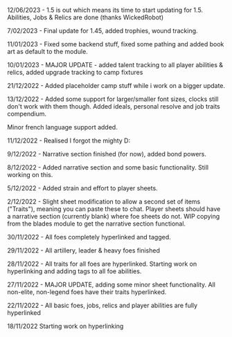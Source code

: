 12/06/2023 - 1.5 is out which means its time to start updating for 1.5. Abilities, Jobs & Relics are done (thanks WickedRobot)

7/02/2023 - Final update for 1.45, added trophies, wound tracking.

11/01/2023 - Fixed some backend stuff, fixed some pathing and added book art as default to the module.

10/01/2023 - MAJOR UPDATE - added talent tracking to all player abilities & relics, added upgrade tracking to camp fixtures

21/12/2022 - Added placeholder camp stuff while i work on a bigger update.

13/12/2022 - Added some support for larger/smaller font sizes, clocks still don't work with them though. Added ideals, personal resolve and job traits compendium.

Minor french language support added.

11/12/2022 - Realised I forgot the mighty D:

9/12/2022 - Narrative section finished (for now), added bond powers.

8/12/2022 - Added narrative section and some basic functionality. Still working on this.

5/12/2022 - Added strain and effort to player sheets.

2/12/2022 - Slight sheet modification to allow a second set of items ("Traits"), meaning you can paste these to chat.
Player sheets should have a narrative section (currently blank) where foe sheets do not.
WIP copying from the blades module to get the narrative section functional.

30/11/2022 - All foes completely hyperlinked and tagged.

29/11/2022 - All artillery, leader & heavy foes finished

28/11/2022 - All traits for all foes are hyperlinked.
Starting work on hyperlinking and adding tags to all foe abilities.

27/11/2022 - MAJOR UPDATE, adding some minor sheet functionality. 
All non-elite, non-legend foes have their traits hyperlinked.

22/11/2022 - All basic foes, jobs, relics and player abilities are fully hyperlinked

18/11/2022 Starting work on hyperlinking
